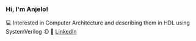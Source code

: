 ### Hi, I'm Anjelo!

💻 Interested in Computer Architecture and describing them in HDL using SystemVerilog :D
🤙 [LinkedIn](https://www.linkedin.com/in/anjelogana)  
